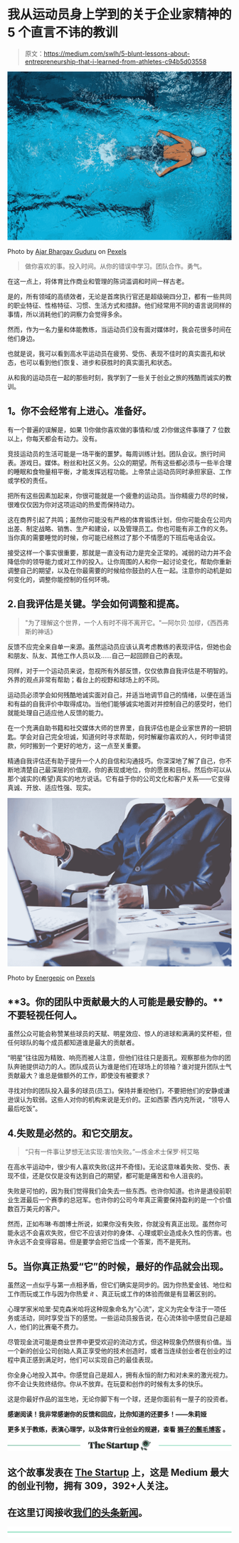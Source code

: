 # 我从运动员身上学到的关于企业家精神的 5 个直言不讳的教训

> 原文：<https://medium.com/swlh/5-blunt-lessons-about-entrepreneurship-that-i-learned-from-athletes-c94b5d03558>

![](img/b7198c3abe96286fe90d6021b1994e61.png)

Photo by [Ajar Bhargav Guduru](https://www.pexels.com/de/@ajay-bhargav-guduru-295195) on [Pexels](https://www.pexels.com/de/)

> 做你喜欢的事。投入时间。从你的错误中学习。团队合作。勇气。

在这一点上，将体育比作商业和管理的陈词滥调和时间一样古老。

是的，所有领域的高绩效者，无论是首席执行官还是超级碗四分卫，都有一些共同的职业特征、性格特征、习惯、生活方式和措辞。他们经常用不同的语言说同样的事情，所以消耗他们的洞察力会觉得多余。

然而，作为一名力量和体能教练，当运动员们没有面对媒体时，我会花很多时间在他们身边。

也就是说，我可以看到高水平运动员在疲劳、受伤、表现不佳时的真实面孔和状态，也可以看到他们恢复、进步和获胜时的真实面孔和状态。

从和我的运动员在一起的那些时刻，我学到了一些关于创业之旅的残酷而诚实的教训。

## **1。你不会经常有上进心。准备好。**

有一个普遍的误解是，如果 1)你做你喜欢做的事情和/或 2)你做这件事赚了 7 位数以上，你每天都会有动力。没有。

竞技运动员的生活可能是一场平衡的噩梦。每周训练计划。团队会议。旅行时间表。游戏日。媒体。粉丝和社区义务。公众的期望。所有这些都必须与一些半合理的睡眠和食物量相平衡，才能发挥远程功能。上帝禁止运动员同时承担家庭、工作或学校的责任。

把所有这些因素加起来，你很可能就是一个疲惫的运动员。当你精疲力尽的时候，很难仅仅因为你对这项运动的热爱而保持动力。

这在商界引起了共鸣；虽然你可能没有严格的体育锻炼计划，但你可能会在公司内出差、制定战略、销售、生产和建设，以及管理员工。你也可能有非工作的义务。当你真的需要睡觉的时候，你可能已经熬过了那个不情愿的下班后电话会议。

接受这样一个事实很重要，那就是一直没有动力是完全正常的。减弱的动力并不会降低你的领导能力或对工作的投入。让你周围的人和你一起讨论变化，帮助你重新调整自己的期望，以及在你最需要的时候给你鼓劲的人在一起。注意你的动机是如何变化的，调整你能控制的任何环境。

## 2.自我评估是关键。学会如何调整和提高。

> "为了理解这个世界，一个人有时不得不离开它。"—阿尔贝·加缪，《西西弗斯的神话》

反馈不应完全来自单一来源。虽然运动员应该认真考虑教练的表现评估，但她也会和朋友、队友、其他工作人员以及……自己一起回顾自己的表现。

同样，对于一个运动员来说，忽视所有外部反馈，仅仅依靠自我评估是不明智的。外界的观点非常有帮助；看台上的视野和球场上的不同。

运动员必须学会如何残酷地诚实面对自己，并适当地调节自己的情绪，以便在适当和有益的自我评价中取得成功。当他们能够诚实地面对并控制自己的感受时，他们就能处理自己适应他人反馈的能力。

在一个充满自助书籍和社交媒体大师的世界里，自我评估也是企业家世界的一把钥匙。学会对自己完全坦诚，知道何时寻求帮助，何时解雇你喜欢的人，何时申请贷款，何时搬到一个更好的地方，这一点至关重要。

精通自我评估还有助于提升一个人的自信和沟通技巧。你深深地了解了自己，你不断地清楚自己最深层的价值观，你的表现或地位，你的愿景和目标。然后你可以从那个诚实的(希望)真实的地方说话。它有益于你的公司文化和客户关系——它变得真诚、开放、适应性强、现实。

![](img/c7b6c1f635e98212b934ff5184e8d863.png)

Photo by [Energepic](https://www.pexels.com/de/@energepic-com-27411) on [Pexels](https://www.pexels.com/de/foto/anstellung-anzug-arbeit-arbeiten-288477/)

## **3。你的团队中贡献最大的人可能是最安静的。**不要轻视任何人。

虽然公众可能会称赞某些球员的天赋、明星效应、惊人的进球和满满的奖杯柜，但任何球队的每个成员都知道谁是最大的贡献者。

“明星”往往因为精致、响亮而被人注意，但他们往往只是面孔。观察那些为你的团队奔驰提供动力的人。团队成员认为谁是他们在球场上的领袖？谁对提升团队士气贡献最大？谁总是做额外的工作，即使没有被要求？

寻找对你的团队投入最多的球员(员工)。保持并重视他们，不要把他们的安静或谦逊误认为软弱。这些人对你的机构来说是无价的。正如西蒙·西内克所说，“领导人最后吃饭”。

## 4.失败是必然的。和它交朋友。

> “只有一件事让梦想无法实现:害怕失败。”—炼金术士保罗·柯艾略

在高水平运动中，很少有人喜欢失败(这并不奇怪)。无论这意味着失败、受伤、表现不佳，还是仅仅是没有达到自己的期望，都可能是痛苦和令人沮丧的。

失败是可怕的，因为我们觉得我们会失去一些东西。也许你知道。也许是退役前职业生涯最后一个赛季的总冠军。也许你的公司今年真正需要保持盈利的是一个价值数百万美元的客户。

然而，正如布琳·布朗博士所说，如果你没有失败，你就没有真正出现。虽然你可能永远不会喜欢失败，但它不应该对你的身体、心理或职业造成永久性的伤害。也许永远不会变得容易。但是要学会把它当成一个答案，而不是死刑。

## **5。当你真正热爱“它”的时候，最好的作品就会出现。**

虽然这一点似乎与第一点相矛盾，但它们确实是同步的。因为你热爱金钱、地位和工作而玩或工作与因为你热爱 *it* 、真正玩或工作的体验而做是有显著区别的。

心理学家米哈里·契克森米哈将这种现象命名为“心流”，定义为完全专注于一项任务或活动，同时享受当下的感觉。一些运动员报告说，在心流体验中感觉自己是超人，他们的比赛毫不费力。

尽管现金流可能是商业世界中更受欢迎的流动方式，但这种现象仍然很有价值。当一个新的创业公司创始人真正享受他的技术创造时，或者当连续创业者在创业的过程中真正感到满足时，他们可以实现自己的最佳表现。

你全身心地投入其中。你感觉自己是超人，拥有永恒的耐力和对未来的激光视力。你不会让失败终结你。你从不放弃。在玩耍和创作的时候有太多的快乐。

这是你最好作品的滋生地，无论你脚下有一个球，还是你面前有一屋子的投资者。

**感谢阅读！我非常感谢你的反馈和回应，比你知道的还要多！——朱莉娅**

**更多关于教练，表演心理学，以及体育行业创业的规避，查看** [**狮子的鬃毛博客**](http://www.whitelionperformance.com/blog) **。**

[![](img/308a8d84fb9b2fab43d66c117fcc4bb4.png)](https://medium.com/swlh)

## 这个故事发表在 [The Startup](https://medium.com/swlh) 上，这是 Medium 最大的创业刊物，拥有 309，392+人关注。

## 在这里订阅接收[我们的头条新闻](http://growthsupply.com/the-startup-newsletter/)。

[![](img/b0164736ea17a63403e660de5dedf91a.png)](https://medium.com/swlh)